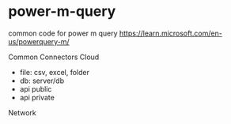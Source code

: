 # power-m-query

common code for power m query
https://learn.microsoft.com/en-us/powerquery-m/

Common Connectors
Cloud
- file: csv, excel, folder
- db: server/db
- api public
- api private

Network
